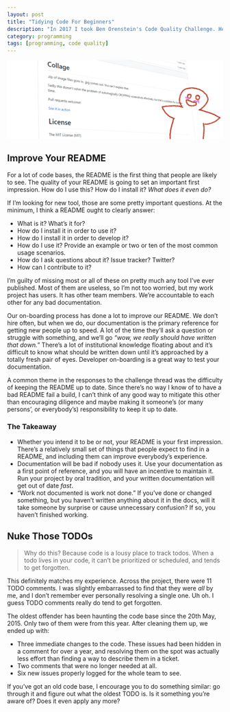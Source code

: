 ```yaml
---
layout: post
title: "Tidying Code For Beginners"
description: "In 2017 I took Ben Orenstein's Code Quality Challenge. Here are my notes."
category: programming
tags: [programming, code quality]
---
```


![Readme](/assets/images/code-quality/readme.png)

## Improve Your README

For a lot of code bases, the README is the first thing that people are likely to see. The quality of your README is going to set an important first impression. How do I use this? How do I install it? _What does it even do?_

If I’m looking for new tool, those are some pretty important questions. At the minimum, I think a README ought to clearly answer:

* What is it? What’s it for?
* How do I install it in order to use it?
* How do I install it in order to develop it?
* How do I use it? Provide an example or two or ten of the most common usage scenarios.
* How do I ask questions about it? Issue tracker? Twitter?
* How can I contribute to it?

I’m guilty of missing most or all of these on pretty much any tool I’ve ever published. Most of them are useless, so I’m not too worried, but my work project has users. It has other team members. We’re accountable to each other for any bad documentation.

Our on-boarding process has done a lot to improve our README. We don’t hire often, but when we do, our documentation is the primary reference for getting new people up to speed. A lot of the time they’ll ask a question or struggle with something, and we’ll go _“wow, we really should have written that down.”_ There’s a lot of institutional knowledge floating about and it’s difficult to know what should be written down until it’s approached by a totally fresh pair of eyes. Developer on-boarding is a great way to test your documentation.

A common theme in the responses to the challenge thread was the difficulty of keeping the README up to date. Since there’s no way I know of to have a bad README fail a build, I can’t think of any good way to mitigate this other than encouraging diligence and maybe making it someone’s (or many persons’, or everybody’s) responsibility to keep it up to date.

### The Takeaway

* Whether you intend it to be or not, your README is your first impression. There’s a relatively small set of things that people expect to find in a README, and including them can improve everybody’s experience.
* Documentation will be bad if nobody uses it. Use your documentation as a first point of reference, and you will have an incentive to maintain it. Run your project by oral tradition, and your written documentation will get out of date _fast_.
* “Work not documented is work not done.” If you’ve done or changed something, but you haven’t written anything about it in the docs, will it take someone by surprise or cause unnecessary confusion? If so, you haven’t finished working.

## Nuke Those TODOs

> Why do this? Because code is a lousy place to track todos. When a todo lives in your code, it can’t be prioritized or scheduled, and tends to get forgotten.

This definitely matches my experience. Across the project, there were 11 TODO comments. I was slightly embarrassed to find that they were _all_ by me, and I don’t remember ever personally resolving a single one. Uh oh. I guess TODO comments really do tend to get forgotten.

The oldest offender has been haunting the code base since the 20th May, 2015. Only two of them were from this year. After cleaning them up, we ended up with:

* Three immediate changes to the code. These issues had been hidden in a comment for over a year, and resolving them on the spot was actually less effort than finding a way to describe them in a ticket.
* Two comments that were no longer needed at all.
* Six new issues properly logged for the whole team to see.

If you’ve got an old code base, I encourage you to do something similar: go through it and figure out what the oldest TODO is. Is it something you’re aware of? Does it even apply any more?